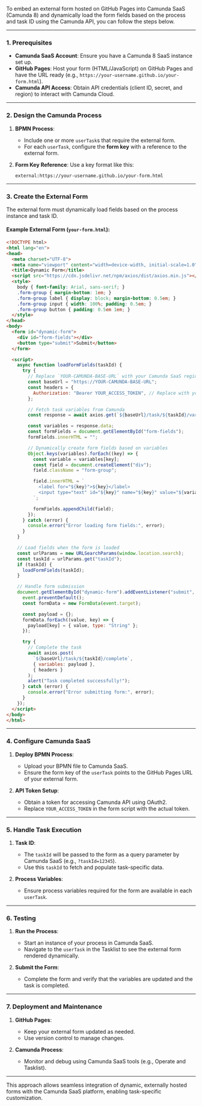 To embed an external form hosted on GitHub Pages into Camunda SaaS (Camunda 8) and dynamically load the form fields based on the process and task ID using the Camunda API, you can follow the steps below.

---

### **1. Prerequisites**
- **Camunda SaaS Account**: Ensure you have a Camunda 8 SaaS instance set up.
- **GitHub Pages**: Host your form (HTML/JavaScript) on GitHub Pages and have the URL ready (e.g., `https://your-username.github.io/your-form.html`).
- **Camunda API Access**: Obtain API credentials (client ID, secret, and region) to interact with Camunda Cloud.

---

### **2. Design the Camunda Process**
1. **BPMN Process**:
   - Include one or more `userTask`s that require the external form.
   - For each `userTask`, configure the **form key** with a reference to the external form.

2. **Form Key Reference**:
   Use a key format like this:
   ```
   external:https://your-username.github.io/your-form.html
   ```

---

### **3. Create the External Form**
The external form must dynamically load fields based on the process instance and task ID.

#### Example External Form (`your-form.html`):
```html
<!DOCTYPE html>
<html lang="en">
<head>
  <meta charset="UTF-8">
  <meta name="viewport" content="width=device-width, initial-scale=1.0">
  <title>Dynamic Form</title>
  <script src="https://cdn.jsdelivr.net/npm/axios/dist/axios.min.js"></script>
  <style>
    body { font-family: Arial, sans-serif; }
    .form-group { margin-bottom: 1em; }
    .form-group label { display: block; margin-bottom: 0.5em; }
    .form-group input { width: 100%; padding: 0.5em; }
    .form-group button { padding: 0.5em 1em; }
  </style>
</head>
<body>
  <form id="dynamic-form">
    <div id="form-fields"></div>
    <button type="submit">Submit</button>
  </form>

  <script>
    async function loadFormFields(taskId) {
      try {
        // Replace `YOUR-CAMUNDA-BASE-URL` with your Camunda SaaS region URL
        const baseUrl = "https://YOUR-CAMUNDA-BASE-URL";
        const headers = {
          Authorization: "Bearer YOUR_ACCESS_TOKEN", // Replace with your OAuth token
        };

        // Fetch task variables from Camunda
        const response = await axios.get(`${baseUrl}/task/${taskId}/variables`, { headers });

        const variables = response.data;
        const formFields = document.getElementById("form-fields");
        formFields.innerHTML = "";

        // Dynamically create form fields based on variables
        Object.keys(variables).forEach((key) => {
          const variable = variables[key];
          const field = document.createElement("div");
          field.className = "form-group";

          field.innerHTML = `
            <label for="${key}">${key}</label>
            <input type="text" id="${key}" name="${key}" value="${variable.value}" />
          `;

          formFields.appendChild(field);
        });
      } catch (error) {
        console.error("Error loading form fields:", error);
      }
    }

    // Load fields when the form is loaded
    const urlParams = new URLSearchParams(window.location.search);
    const taskId = urlParams.get("taskId");
    if (taskId) {
      loadFormFields(taskId);
    }

    // Handle form submission
    document.getElementById("dynamic-form").addEventListener("submit", async (event) => {
      event.preventDefault();
      const formData = new FormData(event.target);

      const payload = {};
      formData.forEach((value, key) => {
        payload[key] = { value, type: "String" };
      });

      try {
        // Complete the task
        await axios.post(
          `${baseUrl}/task/${taskId}/complete`,
          { variables: payload },
          { headers }
        );
        alert("Task completed successfully!");
      } catch (error) {
        console.error("Error submitting form:", error);
      }
    });
  </script>
</body>
</html>
```

---

### **4. Configure Camunda SaaS**
1. **Deploy BPMN Process**:
   - Upload your BPMN file to Camunda SaaS.
   - Ensure the form key of the `userTask` points to the GitHub Pages URL of your external form.

2. **API Token Setup**:
   - Obtain a token for accessing Camunda API using OAuth2.
   - Replace `YOUR_ACCESS_TOKEN` in the form script with the actual token.

---

### **5. Handle Task Execution**
1. **Task ID**:
   - The `taskId` will be passed to the form as a query parameter by Camunda SaaS (e.g., `?taskId=12345`).
   - Use this `taskId` to fetch and populate task-specific data.

2. **Process Variables**:
   - Ensure process variables required for the form are available in each `userTask`.

---

### **6. Testing**
1. **Run the Process**:
   - Start an instance of your process in Camunda SaaS.
   - Navigate to the `userTask` in the Tasklist to see the external form rendered dynamically.

2. **Submit the Form**:
   - Complete the form and verify that the variables are updated and the task is completed.

---

### **7. Deployment and Maintenance**
1. **GitHub Pages**:
   - Keep your external form updated as needed.
   - Use version control to manage changes.

2. **Camunda Process**:
   - Monitor and debug using Camunda SaaS tools (e.g., Operate and Tasklist).

---

This approach allows seamless integration of dynamic, externally hosted forms with the Camunda SaaS platform, enabling task-specific customization.